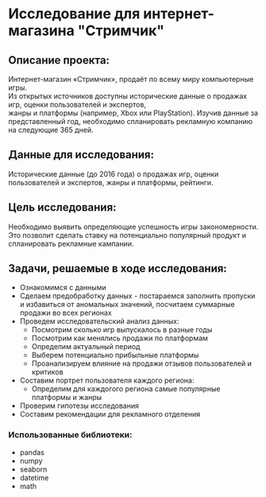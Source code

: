 # Исследование для интернет-магазина "Стримчик"
## Описание проекта:
Интернет-магазин «Стримчик», продаёт по всему миру компьютерные игры.  
Из открытых источников доступны исторические данные о продажах игр, оценки пользователей и экспертов,  
жанры и платформы (например, Xbox или PlayStation). Изучив данные за представленный год, необходимо спланировать рекламную компанию на следующие 365 дней.

## Данные для исследования:
Исторические данные (до 2016 года) о продажах игр, оценки пользователей и экспертов, жанры и платформы, рейтинги.

## Цель исследования:  
Необходимо выявить определяющие успешность игры закономерности. Это позволит сделать ставку на потенциально популярный продукт и спланировать рекламные кампании.

## Задачи, решаемые в ходе исследования:
- Ознакомимся с данными
- Сделаем предобработку данных - постараемся заполнить пропуски и избавиться от аномальных значений, посчитаем суммарные продажи во всех регионах
- Проведем исследовательский анализ данных:
  - Посмотрим сколько игр выпускалось в разные годы
  - Посмотрим как менялись продажи по платформам
  - Определим актуальный период
  - Выберем потенциально прибыльные платформы
  - Проанализируем влияние на продажи отзывов пользователей и критиков
- Составим портрет пользователя каждого региона:
  - Определим для каждогого региона самые популярные платформы и жанры
- Проверим гипотезы исследования
- Составим рекомендации для рекламного отделения
### Использованные библиотеки:
- pandas
- numpy
- seaborn
- datetime
- math
